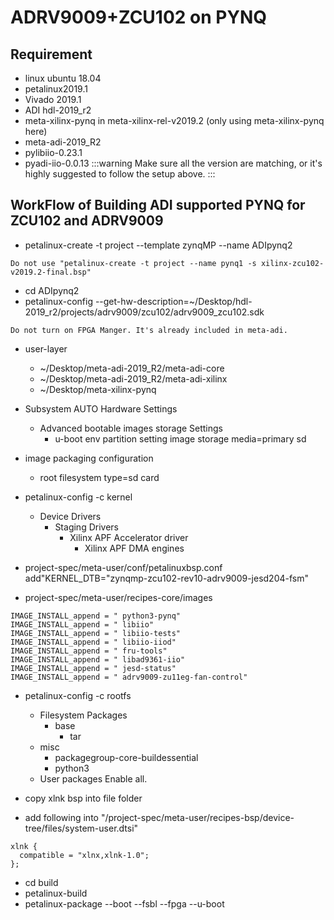 # ADRV9009+ZCU102 on PYNQ
## Requirement

+ linux ubuntu 18.04
+ petalinux2019.1
+ Vivado 2019.1
+ ADI hdl-2019_r2
+ meta-xilinx-pynq in meta-xilinx-rel-v2019.2 (only using meta-xilinx-pynq here)
+ meta-adi-2019_R2
+ pylibiio-0.23.1
+ pyadi-iio-0.0.13
:::warning
Make sure all the version are matching, or it's highly suggested to follow the setup above.
:::

## WorkFlow of Building ADI supported PYNQ for ZCU102 and ADRV9009

+ petalinux-create -t project --template zynqMP --name ADIpynq2

```
Do not use "petalinux-create -t project --name pynq1 -s xilinx-zcu102-v2019.2-final.bsp"
```
+ cd ADIpynq2
+ petalinux-config --get-hw-description=~/Desktop/hdl-2019_r2/projects/adrv9009/zcu102/adrv9009_zcu102.sdk

```
Do not turn on FPGA Manger. It's already included in meta-adi.
```

+ user-layer
    + ~/Desktop/meta-adi-2019_R2/meta-adi-core
    + ~/Desktop/meta-adi-2019_R2/meta-adi-xilinx
    + ~/Desktop/meta-xilinx-pynq
+ Subsystem AUTO Hardware Settings
    + Advanced bootable images storage Settings
        + u-boot env partition setting image storage media=primary sd
+ image packaging configuration
    + root filesystem type=sd card
    
+ petalinux-config -c kernel
    + Device Drivers
        + Staging Drivers
            + Xilinx APF Accelerator driver
                + Xilinx APF DMA engines
                
+ project-spec/meta-user/conf/petalinuxbsp.conf
    add"KERNEL_DTB="zynqmp-zcu102-rev10-adrv9009-jesd204-fsm"
    
+ project-spec/meta-user/recipes-core/images
```shell=
IMAGE_INSTALL_append = " python3-pynq"
IMAGE_INSTALL_append = " libiio"
IMAGE_INSTALL_append = " libiio-tests"
IMAGE_INSTALL_append = " libiio-iiod"
IMAGE_INSTALL_append = " fru-tools"
IMAGE_INSTALL_append = " libad9361-iio"
IMAGE_INSTALL_append = " jesd-status"
IMAGE_INSTALL_append = " adrv9009-zu11eg-fan-control"
```
+ petalinux-config -c rootfs
    + Filesystem Packages
        + base
            + tar 
    + misc
        + packagegroup-core-buildessential
        + python3
    + User packages
        Enable all.

+ copy xlnk bsp into file folder
+ add following into "/project-spec/meta-user/recipes-bsp/device-tree/files/system-user.dtsi"
``` shell=
xlnk {
  compatible = "xlnx,xlnk-1.0";
};
```

+ cd build
+ petalinux-build
+ petalinux-package --boot --fsbl --fpga --u-boot
